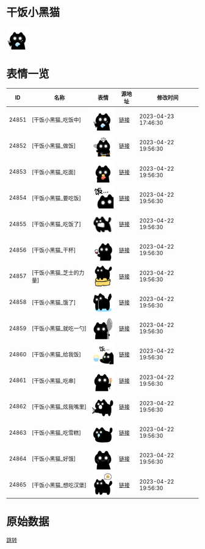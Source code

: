 # 干饭小黑猫

<img src="./cover.png" height="60" alt="cover" />

# 表情一览

|ID|名称|表情|源地址|修改时间|
|----|----|----|----|----|
|24851|[干饭小黑猫_吃饭中]|<img src="./pic/024851_%5B干饭小黑猫_吃饭中%5D.png" height="60" alt="吃饭中"/>|[链接](https://i0.hdslb.com/bfs/garb/64eb6d10bd38c845afd2099ea91a6f3dd9ed9234.png)|2023-04-23 17:46:30|
|24852|[干饭小黑猫_做饭]|<img src="./pic/024852_%5B干饭小黑猫_做饭%5D.png" height="60" alt="做饭"/>|[链接](https://i0.hdslb.com/bfs/garb/1d3a2c07005dc8b4e55faa26b689bca2c0dbcb5b.png)|2023-04-22 19:56:30|
|24853|[干饭小黑猫_吃面]|<img src="./pic/024853_%5B干饭小黑猫_吃面%5D.png" height="60" alt="吃面"/>|[链接](https://i0.hdslb.com/bfs/garb/bc57cdff4122fbb87f0037df1aba7b588ca00b17.png)|2023-04-22 19:56:30|
|24854|[干饭小黑猫_要吃饭]|<img src="./pic/024854_%5B干饭小黑猫_要吃饭%5D.png" height="60" alt="要吃饭"/>|[链接](https://i0.hdslb.com/bfs/garb/698933258b654fd7d82a133a37aefd7a0b9abf52.png)|2023-04-22 19:56:30|
|24855|[干饭小黑猫_吃饭了]|<img src="./pic/024855_%5B干饭小黑猫_吃饭了%5D.png" height="60" alt="吃饭了"/>|[链接](https://i0.hdslb.com/bfs/garb/37ee37942ff77dd195b4b56a1e81d809b8be6299.png)|2023-04-22 19:56:30|
|24856|[干饭小黑猫_干杯]|<img src="./pic/024856_%5B干饭小黑猫_干杯%5D.png" height="60" alt="干杯"/>|[链接](https://i0.hdslb.com/bfs/garb/789b118ef4bd74cba78ab461222e606e7d515987.png)|2023-04-22 19:56:30|
|24857|[干饭小黑猫_芝士的力量]|<img src="./pic/024857_%5B干饭小黑猫_芝士的力量%5D.png" height="60" alt="芝士的力量"/>|[链接](https://i0.hdslb.com/bfs/garb/08f72d3a343941ab15726e07b3537219acf0365f.png)|2023-04-22 19:56:30|
|24858|[干饭小黑猫_饿了]|<img src="./pic/024858_%5B干饭小黑猫_饿了%5D.png" height="60" alt="饿了"/>|[链接](https://i0.hdslb.com/bfs/garb/8130abb1cbf51bb08bc3b66b9a43cb00c458bcdc.png)|2023-04-22 19:56:30|
|24859|[干饭小黑猫_就吃一勺]|<img src="./pic/024859_%5B干饭小黑猫_就吃一勺%5D.png" height="60" alt="就吃一勺"/>|[链接](https://i0.hdslb.com/bfs/garb/3cf0cea4f67cc17905ed4d45a5802d098957fdae.png)|2023-04-22 19:56:30|
|24860|[干饭小黑猫_给我饭]|<img src="./pic/024860_%5B干饭小黑猫_给我饭%5D.png" height="60" alt="给我饭"/>|[链接](https://i0.hdslb.com/bfs/garb/4d97a578b387655db208ef47a3010a0d14e38ec8.png)|2023-04-22 19:56:30|
|24861|[干饭小黑猫_吃串]|<img src="./pic/024861_%5B干饭小黑猫_吃串%5D.png" height="60" alt="吃串"/>|[链接](https://i0.hdslb.com/bfs/garb/acad4af431a47c0a2d92631e155999b8d9a7d53f.png)|2023-04-22 19:56:30|
|24862|[干饭小黑猫_炫我嘴里]|<img src="./pic/024862_%5B干饭小黑猫_炫我嘴里%5D.png" height="60" alt="炫我嘴里"/>|[链接](https://i0.hdslb.com/bfs/garb/4da15945c55e2cdea6efde740872fc292d7ab3ca.png)|2023-04-22 19:56:30|
|24863|[干饭小黑猫_吃雪糕]|<img src="./pic/024863_%5B干饭小黑猫_吃雪糕%5D.png" height="60" alt="吃雪糕"/>|[链接](https://i0.hdslb.com/bfs/garb/1d6cbe312fc8ca6841d3748ed663e13b621b5498.png)|2023-04-22 19:56:30|
|24864|[干饭小黑猫_好饿]|<img src="./pic/024864_%5B干饭小黑猫_好饿%5D.png" height="60" alt="好饿"/>|[链接](https://i0.hdslb.com/bfs/garb/362778d6a4f5d708a41b368dd2f8ff59abc7a302.png)|2023-04-22 19:56:30|
|24865|[干饭小黑猫_想吃汉堡]|<img src="./pic/024865_%5B干饭小黑猫_想吃汉堡%5D.png" height="60" alt="想吃汉堡"/>|[链接](https://i0.hdslb.com/bfs/garb/df113aeea5304d498861b269f8485e7f2a899272.png)|2023-04-22 19:56:30|

# 原始数据

[跳转](./raw.json)


